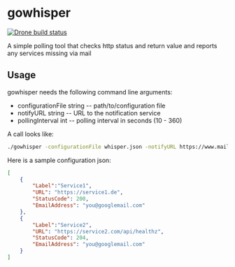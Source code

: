 gowhisper
=========

[![Drone build status](http://ci.co0p.org/api/badges/co0p/gowhisper/status.svg)](http://ci.co0p.org/co0p/gowhisper)


A simple polling tool that checks http status and return value and reports any services missing via mail

Usage
-----

gowhisper needs the following command line arguments:

 * configurationFile string -- path/to/configuration file
 * notifyURL string -- URL to the notification service
 * pollingInterval int -- polling interval in seconds (10 - 360)


A call looks like:
```bash
./gowhisper -configurationFile whisper.json -notifyURL https://www.mailgun.de/api -pollingInterval 60
```


Here is a sample configuration json:
```json
[
    {
        "Label":"Service1",
        "URL": "https://service1.de",
        "StatusCode": 200,
        "EmailAddress": "you@googlemail.com"
    },
    {
        "Label":"Service2",
        "URL": "https://service2.com/api/healthz",
        "StatusCode": 204,
        "EmailAddress": "you@googlemail.com"
    }
]
```
